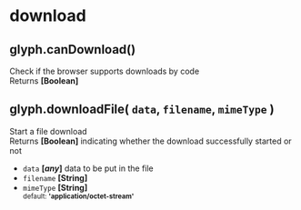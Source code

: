 # download

## glyph.canDownload()
Check if the browser supports downloads by code  
Returns **[Boolean]**

## glyph.downloadFile( `data`, `filename`, `mimeType` )
Start a file download  
Returns **[Boolean]** indicating whether the download successfully started or not
- `data` **[*any*]** data to be put in the file
- `filename` **[String]**
- `mimeType` **[String]**  
	<sup>default: **'application/octet-stream'**</sup>
